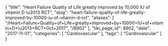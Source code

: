 {
    "title": "Heart Failure Quality of Life greatly improved by 10,000 IU of vitamin D \u2013 RCT",
    "slug": "heart-failure-quality-of-life-greatly-improved-by-10000-iu-of-vitamin-d-rct",
    "aliases": [
        "/Heart+Failure+Quality+of+Life+greatly+improved+by+10000+IU+of+vitamin+D+\u2013+RCT+Oct+2017",
        "/8902"
    ],
    "tiki_page_id": 8902,
    "date": "2017-11-01",
    "categories": [
        "Cardiovascular"
    ],
    "tags": [
        "Cardiovascular"
    ]
}